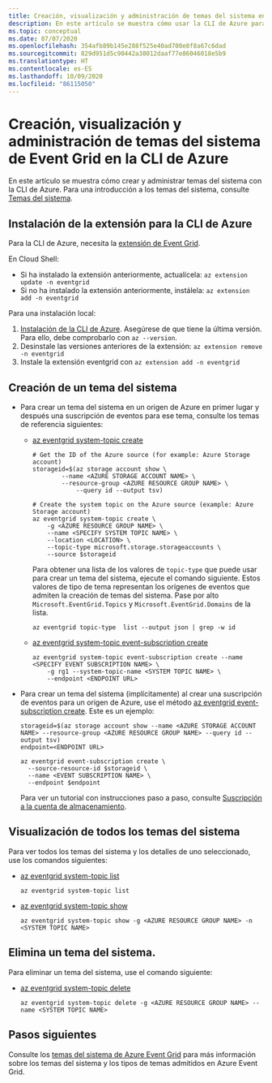 ```yaml
---
title: Creación, visualización y administración de temas del sistema en Azure Event Grid con la CLI
description: En este artículo se muestra cómo usar la CLI de Azure para crear, ver y eliminar temas del sistema.
ms.topic: conceptual
ms.date: 07/07/2020
ms.openlocfilehash: 354afb89b145e288f525e40ad700e8f8a67c6dad
ms.sourcegitcommit: 829d951d5c90442a38012daaf77e86046018e5b9
ms.translationtype: HT
ms.contentlocale: es-ES
ms.lasthandoff: 10/09/2020
ms.locfileid: "86115050"
---
```

# <a name="create-view-and-manage-event-grid-system-topics-using-azure-cli"></a>Creación, visualización y administración de temas del sistema de Event Grid en la CLI de Azure
En este artículo se muestra cómo crear y administrar temas del sistema con la CLI de Azure. Para una introducción a los temas del sistema, consulte [Temas del sistema](system-topics.md).

## <a name="install-extension-for-azure-cli"></a>Instalación de la extensión para la CLI de Azure
Para la CLI de Azure, necesita la [extensión de Event Grid](/cli/azure/azure-cli-extensions-list).

En Cloud Shell:

- Si ha instalado la extensión anteriormente, actualícela: `az extension update -n eventgrid`
- Si no ha instalado la extensión anteriormente, instálela: `az extension add -n eventgrid`

Para una instalación local:

1. [Instalación de la CLI de Azure](/cli/azure/install-azure-cli). Asegúrese de que tiene la última versión. Para ello, debe comprobarlo con `az --version`.
2. Desinstale las versiones anteriores de la extensión: `az extension remove -n eventgrid`
3. Instale la extensión eventgrid con `az extension add -n eventgrid`

## <a name="create-a-system-topic"></a>Creación de un tema del sistema

- Para crear un tema del sistema en un origen de Azure en primer lugar y después una suscripción de eventos para ese tema, consulte los temas de referencia siguientes:
    - [az eventgrid system-topic create](/cli/azure/ext/eventgrid/eventgrid/system-topic?view=azure-cli-latest#ext-eventgrid-az-eventgrid-system-topic-create)

        ```azurecli-interactive
        # Get the ID of the Azure source (for example: Azure Storage account)
        storageid=$(az storage account show \
                --name <AZURE STORAGE ACCOUNT NAME> \
                --resource-group <AZURE RESOURCE GROUP NAME> \
                    --query id --output tsv)
    
        # Create the system topic on the Azure source (example: Azure Storage account)
        az eventgrid system-topic create \
            -g <AZURE RESOURCE GROUP NAME> \
            --name <SPECIFY SYSTEM TOPIC NAME> \
            --location <LOCATION> \
            --topic-type microsoft.storage.storageaccounts \
            --source $storageid
        ```           

        Para obtener una lista de los valores de `topic-type` que puede usar para crear un tema del sistema, ejecute el comando siguiente. Estos valores de tipo de tema representan los orígenes de eventos que admiten la creación de temas del sistema. Pase por alto `Microsoft.EventGrid.Topics` y `Microsoft.EventGrid.Domains` de la lista. 

        ```azurecli-interactive
        az eventgrid topic-type  list --output json | grep -w id
        ```
    - [az eventgrid system-topic event-subscription create](/cli/azure/ext/eventgrid/eventgrid/system-topic/event-subscription?view=azure-cli-latest#ext-eventgrid-az-eventgrid-system-topic-event-subscription-create)

        ```azurecli-interactive
        az eventgrid system-topic event-subscription create --name <SPECIFY EVENT SUBSCRIPTION NAME> \
            -g rg1 --system-topic-name <SYSTEM TOPIC NAME> \
            --endpoint <ENDPOINT URL>         
        ```
- Para crear un tema del sistema (implícitamente) al crear una suscripción de eventos para un origen de Azure, use el método [az eventgrid event-subscription create](/cli/azure/ext/eventgrid/eventgrid/event-subscription?view=azure-cli-latest#ext-eventgrid-az-eventgrid-event-subscription-create). Este es un ejemplo:
    
    ```azurecli-interactive
    storageid=$(az storage account show --name <AZURE STORAGE ACCOUNT NAME> --resource-group <AZURE RESOURCE GROUP NAME> --query id --output tsv)
    endpoint=<ENDPOINT URL>

    az eventgrid event-subscription create \
      --source-resource-id $storageid \
      --name <EVENT SUBSCRIPTION NAME> \
      --endpoint $endpoint
    ```
    Para ver un tutorial con instrucciones paso a paso, consulte [Suscripción a la cuenta de almacenamiento](../storage/blobs/storage-blob-event-quickstart.md?toc=%2Fazure%2Fevent-grid%2Ftoc.json#subscribe-to-your-storage-account).

## <a name="view-all-system-topics"></a>Visualización de todos los temas del sistema
Para ver todos los temas del sistema y los detalles de uno seleccionado, use los comandos siguientes:

- [az eventgrid system-topic list](/cli/azure/ext/eventgrid/eventgrid/system-topic?view=azure-cli-latest#ext-eventgrid-az-eventgrid-system-topic-list)

    ```azurecli-interactive
    az eventgrid system-topic list   
     ```
- [az eventgrid system-topic show](/cli/azure/ext/eventgrid/eventgrid/system-topic?view=azure-cli-latest#ext-eventgrid-az-eventgrid-system-topic-show)

    ```azurecli-interactive
    az eventgrid system-topic show -g <AZURE RESOURCE GROUP NAME> -n <SYSTEM TOPIC NAME>     
     ```

## <a name="delete-a-system-topic"></a>Elimina un tema del sistema.
Para eliminar un tema del sistema, use el comando siguiente: 

- [az eventgrid system-topic delete](/cli/azure/ext/eventgrid/eventgrid/system-topic?view=azure-cli-latest#ext-eventgrid-az-eventgrid-system-topic-delete)

    ```azurecli-interactive
    az eventgrid system-topic delete -g <AZURE RESOURCE GROUP NAME> --name <SYSTEM TOPIC NAME>   
     ```

## <a name="next-steps"></a>Pasos siguientes
Consulte los [temas del sistema de Azure Event Grid](system-topics.md) para más información sobre los temas del sistema y los tipos de temas admitidos en Azure Event Grid. 
